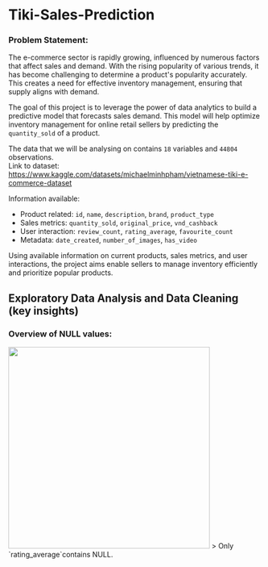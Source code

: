 # Tiki-Sales-Prediction

### Problem Statement: 

The e-commerce sector is rapidly growing, influenced by numerous factors that affect sales and demand. With the rising popularity of various trends, it has become challenging to determine a product's popularity accurately. This creates a need for effective inventory management, ensuring that supply aligns with demand.

The goal of this project is to leverage the power of data analytics to build a predictive model that forecasts sales demand. This model will help optimize inventory management for online retail sellers by predicting the `quantity_sold` of a product. 

The data that we will be analysing on contains `18` variables and `44804` observations. <br>
Link to dataset: https://www.kaggle.com/datasets/michaelminhpham/vietnamese-tiki-e-commerce-dataset

Information available: 
* Product related: `id`, `name`, `description`, `brand`, `product_type`
* Sales metrics: `quantity_sold`, `original_price`, `vnd_cashback`
* User interaction: `review_count`, `rating_average`, `favourite_count`
* Metadata: `date_created`, `number_of_images`, `has_video`

Using available information on current products, sales metrics, and user interactions, the project aims enable sellers to manage inventory efficiently and prioritize popular products. 

## Exploratory Data Analysis and Data Cleaning (key insights) 
### Overview of NULL values: 
<img src="https://github.com/user-attachments/assets/7be7b740-0d26-47d9-8fe6-818ae302a2f2" width="400">
> Only `rating_average`contains NULL.


